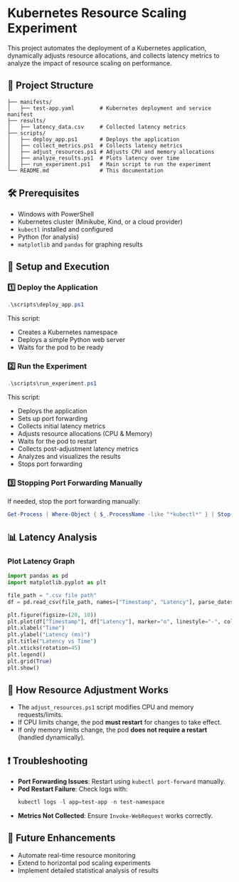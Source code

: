 # Kubernetes Resource Scaling Experiment

This project automates the deployment of a Kubernetes application, dynamically adjusts resource allocations, and collects latency metrics to analyze the impact of resource scaling on performance.

## 📌 Project Structure
```
├── manifests/
│   ├── test-app.yaml        # Kubernetes deployment and service manifest
├── results/
│   ├── latency_data.csv     # Collected latency metrics
├── scripts/
│   ├── deploy_app.ps1       # Deploys the application
│   ├── collect_metrics.ps1  # Collects latency metrics
│   ├── adjust_resources.ps1 # Adjusts CPU and memory allocations
│   ├── analyze_results.ps1  # Plots latency over time
│   ├── run_experiment.ps1   # Main script to run the experiment
└── README.md                # This documentation
```

## 🛠 Prerequisites
- Windows with PowerShell
- Kubernetes cluster (Minikube, Kind, or a cloud provider)
- `kubectl` installed and configured
- Python (for analysis)
- `matplotlib` and `pandas` for graphing results

## 🚀 Setup and Execution
### 1️⃣ Deploy the Application
```powershell
.\scripts\deploy_app.ps1
```
This script:
- Creates a Kubernetes namespace
- Deploys a simple Python web server
- Waits for the pod to be ready

### 2️⃣ Run the Experiment
```powershell
.\scripts\run_experiment.ps1
```
This script:
- Deploys the application
- Sets up port forwarding
- Collects initial latency metrics
- Adjusts resource allocations (CPU & Memory)
- Waits for the pod to restart
- Collects post-adjustment latency metrics
- Analyzes and visualizes the results
- Stops port forwarding

### 3️⃣ Stopping Port Forwarding Manually
If needed, stop the port forwarding manually:
```powershell
Get-Process | Where-Object { $_.ProcessName -like "*kubectl*" } | Stop-Process -Force
```

## 📊 Latency Analysis
### **Plot Latency Graph**
```python
import pandas as pd
import matplotlib.pyplot as plt

file_path = ".csv file path"
df = pd.read_csv(file_path, names=["Timestamp", "Latency"], parse_dates=["Timestamp"])

plt.figure(figsize=(20, 10))
plt.plot(df["Timestamp"], df["Latency"], marker="o", linestyle="-", color="b", label="Latency (ms)")
plt.xlabel("Time")
plt.ylabel("Latency (ms)")
plt.title("Latency vs Time")
plt.xticks(rotation=45)
plt.legend()
plt.grid(True)
plt.show()
```

## 🔄 How Resource Adjustment Works
- The `adjust_resources.ps1` script modifies CPU and memory requests/limits.
- If CPU limits change, the pod **must restart** for changes to take effect.
- If only memory limits change, the pod **does not require a restart** (handled dynamically).

## ❗ Troubleshooting
- **Port Forwarding Issues**: Restart using `kubectl port-forward` manually.
- **Pod Restart Failure**: Check logs with:
  ```powershell
  kubectl logs -l app=test-app -n test-namespace
  ```
- **Metrics Not Collected**: Ensure `Invoke-WebRequest` works correctly.

## 📌 Future Enhancements
- Automate real-time resource monitoring
- Extend to horizontal pod scaling experiments
- Implement detailed statistical analysis of results


